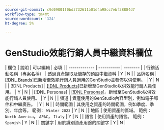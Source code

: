 ```yaml
---
source-git-commit: c9d09801f0bd3732611b01d4a98cc7ebf38884d7
workflow-type: tm+mt
source-wordcount: '124'
ht-degree: 5%

---
```

# GenStudio效能行銷人員中繼資料欄位

<!-- copied this table right into the topic bc was having trouble with snippet injection error -->

| 欄位 | 說明 | 可以編輯 | 必填 |
| ------------- | ----------- | -------- |
| 行銷活動名稱（專案名稱） | 透過資產擷取及儲存的預設中繼資料 | Y | N |
| 品牌名稱 | [[!DNL Brands]](/help/user-guide/guidelines/brands.md)已新增至效能行銷人員適用的GenStudio並發佈以供使用。 | Y | N |
| [!DNL Products] | [[!DNL Products]](/help/user-guide/guidelines/products.md)已新增至GenStudio以供效能行銷人員使用。 | Y | N |
| [!DNL Personas] | [[!DNL Personas]](/help/user-guide/guidelines/personas.md)。新增至GenStudio以供效能行銷人員使用。 | Y | N |
| 頻道 | 資產使用的GenStudio內容型別，例如電子郵件和中繼廣告。 | Y | N |
| 時間範圍 | 其使用之資產的時間範圍，例如季度、季別、年度等。 範例： `Winter 2023` | Y | N |
| 地區 | 使用資產的區域。 範例： `North America`， `APAC`， `Italy` | Y | N |
| 語言 | 使用資產的語言。 範例： `Spanish` | Y | N |
| 關鍵字 | 用於識別資產用途的關鍵字 | Y | N |
<!-- 
| Prompt        | Metadata that describes information used to generate asset | N |
| Filename      | Default metadata captured and stored with asset | N |
| File format   | Default metadata captured and stored with asset | N |
| Timestamps    | Default metadata captured and stored with asset | N |
| Size          | Default metadata captured and stored with asset | N |
| Color tag     | **Colors**: Red, Dark_Red, Magenta, Yellow, Mustard, Pink, Dark_Pink, Gold, Orange, Mud_Green, Black, White, Off_White, Gray, Dark_Gray, Silver, Cream, Khaki, Brown, Dark_Brown, Maroon, Tan, Beige, Olive, Green, Bright_Green, Dark_Green, Light_Green, Blue, Dark_Blue, Light_Blue, Royal_Blue, Cyan, Violet, Purple, Lavender, Turquoise, Plum, Emerald, Lilac<br>**Tone**: Warm, Neutral, Cool | N |
| Smart tag     | Keywords assigned by AI based on characteristics identified in the content | N | -->

<!--
Description should include any defaults or ranges.
Not sure which metadata they will restrict from edit. Do we need to distinguish changes made during creation process or AFTER the content creation and approval. Obviously data assigned by machine is not editable.
-->
